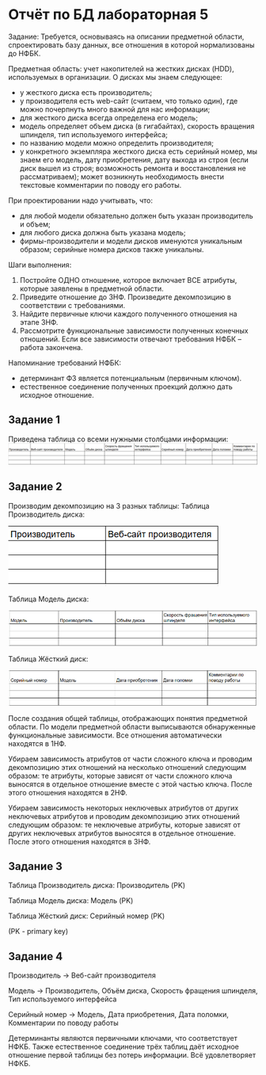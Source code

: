 # Отчёт по БД лабораторная 5

Задание: Требуется, основываясь на описании предметной области,
спроектировать базу данных, все отношения в которой нормализованы до
НФБК. 

Предметная область: учет накопителей на жестких дисках (HDD),
используемых в организации. О дисках мы знаем следующее:
- у жесткого диска есть производитель;
- у производителя есть web-сайт (считаем, что только один), где можно
почерпнуть много важной для нас информации;
- для жесткого диска всегда определена его модель;
- модель определяет объем диска (в гигабайтах), скорость вращения
шпинделя, тип используемого интерфейса;
- по названию модели можно определить производителя;
- у конкретного экземпляра жесткого диска есть серийный номер, мы
знаем его модель, дату приобретения, дату выхода из строя (если диск
вышел из строя; возможность ремонта и восстановления не рассматриваем);
может возникнуть необходимость внести текстовые комментарии по поводу
его работы.

При проектировании надо учитывать, что:
- для любой модели обязательно должен быть указан производитель и
объем;
- для любого диска должна быть указана модель;
- фирмы-производители и модели дисков именуются уникальным
образом; серийные номера дисков также уникальны.

Шаги выполнения:
1. Постройте ОДНО отношение, которое включает ВСЕ атрибуты,
которые заявлены в предметной области.
2. Приведите отношение до 3НФ. Произведите декомпозицию в
соответствии с требованиями.
3. Найдите первичные ключи каждого полученного отношения на этапе
3НФ.
4. Рассмотрите функциональные зависимости полученных конечных
отношений. Если все зависимости отвечают требования НФБК –
работа закончена.

Напоминание требований НФБК:
- детерминант ФЗ является потенциальным (первичным ключом).
- естественное соединение полученных проекций должно дать
исходное отношение. 

## Задание 1
Приведена таблица со всеми нужными столбцами информации:
![img-1](img/lab-5_task-1.png)

## Задание 2
Производим декомпозицию на 3 разных таблицы:
Таблица Производитель диска:

![img-2](img/lab-5_task-2-1.png)

Таблица Модель диска:

![img-3](img/lab-5_task-2-2.png)

Таблица Жёсткий диск:

![img-4](img/lab-5_task-2-3.png)

После создания общей таблицы, отображающих понятия предметной
области. По модели предметной области выписываются
обнаруженные функциональные зависимости. Все отношения
автоматически находятся в 1НФ. 

Убираем зависимость атрибутов от части сложного ключа и
проводим декомпозицию этих отношений на несколько
отношений следующим образом: те атрибуты, которые зависят от
части сложного ключа выносятся в отдельное отношение вместе с
этой частью ключа. После этого отношения находятся в 2НФ.

Убираем зависимость некоторых неключевых атрибутов от
других неключевых атрибутов и проводим декомпозицию этих
отношений следующим образом: те неключевые атрибуты,
которые зависят от других неключевых атрибутов выносятся в
отдельное отношение. После этого отношения находятся в 3НФ.

## Задание 3

Таблица Производитель диска: Производитель (PK)

Таблица Модель диска: Модель (PK) 

Таблица Жёсткий диск: Серийный номер (PK) 

(PK - primary key) 

## Задание 4

Производитель -> Веб-сайт производителя

Модель -> Производитель, Объём диска, Скорость фращения шпинделя, Тип используемого интерфейса

Серийный номер -> Модель, Дата приобретения, Дата поломки, Комментарии по поводу работы

Детерминанты являются первичными ключами, что соответствует НФКБ.
Также естественное соединение трёх таблиц даёт исходное отношение первой таблицы без потерь информации. Всё удовлетворяет НФКБ.